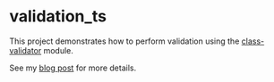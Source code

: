 # validation_ts
This project demonstrates how to perform validation using the [class-validator](https://github.com/pleerock/class-validator) module.

See my [blog post](https://medium.com/@jonjam/validation-using-javascript-decorators-ba22c337a47a) for more details.